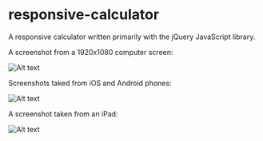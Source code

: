 # responsive-calculator

A responsive calculator written primarily with the jQuery JavaScript library.

A screenshot from a 1920x1080 computer screen:

![Alt text](/ScreenShots/login.png?raw=true "login")

Screenshots taked from iOS and Android phones:

![Alt text](/ScreenShots/login.png?raw=true "login")

A screenshot taken from an iPad:

![Alt text](/ScreenShots/login.png?raw=true "login")
